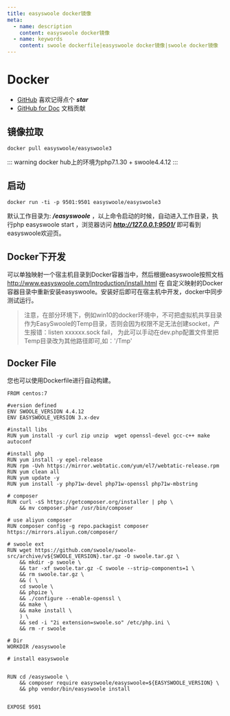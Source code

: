 ```yaml
---
title: easyswoole docker镜像
meta:
  - name: description
    content: easyswoole docker镜像
  - name: keywords
    content: swoole dockerfile|easyswoole docker镜像|swoole docker镜像
---
```




# Docker

- [GitHub](https://github.com/easy-swoole/easyswoole)  喜欢记得点个 ***star***
- [GitHub for Doc](https://github.com/easy-swoole/doc-3.3.x)  文档贡献

## 镜像拉取
```
docker pull easyswoole/easyswoole3
```


::: warning 
 docker hub上的环境为php7.1.30 + swoole4.4.12
:::

## 启动

```
docker run -ti -p 9501:9501 easyswoole/easyswoole3
```
默认工作目录为: ***/easyswoole*** ，以上命令启动的时候，自动进入工作目录，执行php easyswoole start ，浏览器访问 ***http://127.0.0.1:9501/***
即可看到easyswoole欢迎页。

## Docker下开发

可以单独映射一个宿主机目录到Docker容器当中，然后根据easyswoole按照文档 http://www.easyswoole.com/Introduction/install.html 在
自定义映射的Docker容器目录中重新安装easyswoole。安装好后即可在宿主机中开发，docker中同步测试运行。

> 注意，在部分环境下，例如win10的docker环境中，不可把虚拟机共享目录作为EasySwoole的Temp目录，否则会因为权限不足无法创建socket，产生报错：listen xxxxxx.sock fail，
> 为此可以手动在dev.php配置文件里把Temp目录改为其他路径即可,如：'/Tmp'
 
## Docker File
您也可以使用Dockerfile进行自动构建。
```
FROM centos:7

#version defined
ENV SWOOLE_VERSION 4.4.12
ENV EASYSWOOLE_VERSION 3.x-dev

#install libs
RUN yum install -y curl zip unzip  wget openssl-devel gcc-c++ make autoconf

#install php
RUN yum install -y epel-release
RUN rpm -Uvh https://mirror.webtatic.com/yum/el7/webtatic-release.rpm
RUN yum clean all
RUN yum update -y
RUN yum install -y php71w-devel php71w-openssl php71w-mbstring

# composer
RUN curl -sS https://getcomposer.org/installer | php \
    && mv composer.phar /usr/bin/composer

# use aliyun composer
RUN composer config -g repo.packagist composer https://mirrors.aliyun.com/composer/

# swoole ext
RUN wget https://github.com/swoole/swoole-src/archive/v${SWOOLE_VERSION}.tar.gz -O swoole.tar.gz \
    && mkdir -p swoole \
    && tar -xf swoole.tar.gz -C swoole --strip-components=1 \
    && rm swoole.tar.gz \
    && ( \
    cd swoole \
    && phpize \
    && ./configure --enable-openssl \
    && make \
    && make install \
    ) \
    && sed -i "2i extension=swoole.so" /etc/php.ini \
    && rm -r swoole

# Dir
WORKDIR /easyswoole

# install easyswoole


RUN cd /easyswoole \
    && composer require easyswoole/easyswoole=${EASYSWOOLE_VERSION} \
    && php vendor/bin/easyswoole install


EXPOSE 9501

```
